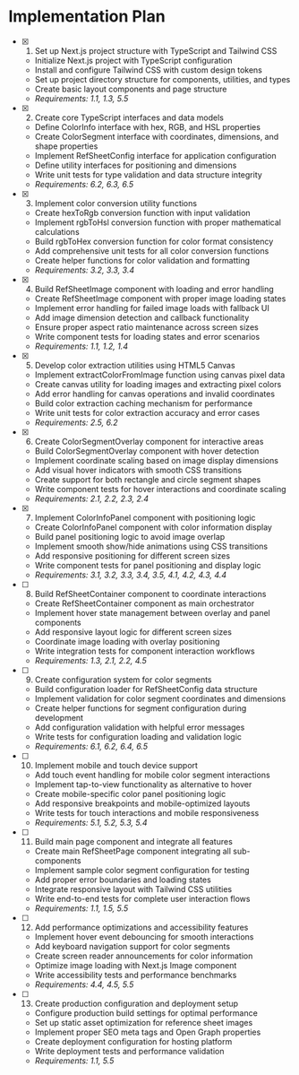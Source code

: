 # Implementation Plan

- [x] 1. Set up Next.js project structure with TypeScript and Tailwind CSS





  - Initialize Next.js project with TypeScript configuration
  - Install and configure Tailwind CSS with custom design tokens
  - Set up project directory structure for components, utilities, and types
  - Create basic layout components and page structure
  - _Requirements: 1.1, 1.3, 5.5_

- [x] 2. Create core TypeScript interfaces and data models





  - Define ColorInfo interface with hex, RGB, and HSL properties
  - Create ColorSegment interface with coordinates, dimensions, and shape properties
  - Implement RefSheetConfig interface for application configuration
  - Define utility interfaces for positioning and dimensions
  - Write unit tests for type validation and data structure integrity
  - _Requirements: 6.2, 6.3, 6.5_

- [x] 3. Implement color conversion utility functions





  - Create hexToRgb conversion function with input validation
  - Implement rgbToHsl conversion function with proper mathematical calculations
  - Build rgbToHex conversion function for color format consistency
  - Add comprehensive unit tests for all color conversion functions
  - Create helper functions for color validation and formatting
  - _Requirements: 3.2, 3.3, 3.4_

- [x] 4. Build RefSheetImage component with loading and error handling





  - Create RefSheetImage component with proper image loading states
  - Implement error handling for failed image loads with fallback UI
  - Add image dimension detection and callback functionality
  - Ensure proper aspect ratio maintenance across screen sizes
  - Write component tests for loading states and error scenarios
  - _Requirements: 1.1, 1.2, 1.4_

- [x] 5. Develop color extraction utilities using HTML5 Canvas





  - Implement extractColorFromImage function using canvas pixel data
  - Create canvas utility for loading images and extracting pixel colors
  - Add error handling for canvas operations and invalid coordinates
  - Build color extraction caching mechanism for performance
  - Write unit tests for color extraction accuracy and error cases
  - _Requirements: 2.5, 6.2_

- [x] 6. Create ColorSegmentOverlay component for interactive areas





  - Build ColorSegmentOverlay component with hover detection
  - Implement coordinate scaling based on image display dimensions
  - Add visual hover indicators with smooth CSS transitions
  - Create support for both rectangle and circle segment shapes
  - Write component tests for hover interactions and coordinate scaling
  - _Requirements: 2.1, 2.2, 2.3, 2.4_

- [x] 7. Implement ColorInfoPanel component with positioning logic





  - Create ColorInfoPanel component with color information display
  - Build panel positioning logic to avoid image overlap
  - Implement smooth show/hide animations using CSS transitions
  - Add responsive positioning for different screen sizes
  - Write component tests for panel positioning and display logic
  - _Requirements: 3.1, 3.2, 3.3, 3.4, 3.5, 4.1, 4.2, 4.3, 4.4_

- [ ] 8. Build RefSheetContainer component to coordinate interactions
  - Create RefSheetContainer component as main orchestrator
  - Implement hover state management between overlay and panel components
  - Add responsive layout logic for different screen sizes
  - Coordinate image loading with overlay positioning
  - Write integration tests for component interaction workflows
  - _Requirements: 1.3, 2.1, 2.2, 4.5_

- [ ] 9. Create configuration system for color segments
  - Build configuration loader for RefSheetConfig data structure
  - Implement validation for color segment coordinates and dimensions
  - Create helper functions for segment configuration during development
  - Add configuration validation with helpful error messages
  - Write tests for configuration loading and validation logic
  - _Requirements: 6.1, 6.2, 6.4, 6.5_

- [ ] 10. Implement mobile and touch device support
  - Add touch event handling for mobile color segment interactions
  - Implement tap-to-view functionality as alternative to hover
  - Create mobile-specific color panel positioning logic
  - Add responsive breakpoints and mobile-optimized layouts
  - Write tests for touch interactions and mobile responsiveness
  - _Requirements: 5.1, 5.2, 5.3, 5.4_

- [ ] 11. Build main page component and integrate all features
  - Create main RefSheetPage component integrating all sub-components
  - Implement sample color segment configuration for testing
  - Add proper error boundaries and loading states
  - Integrate responsive layout with Tailwind CSS utilities
  - Write end-to-end tests for complete user interaction flows
  - _Requirements: 1.1, 1.5, 5.5_

- [ ] 12. Add performance optimizations and accessibility features
  - Implement hover event debouncing for smooth interactions
  - Add keyboard navigation support for color segments
  - Create screen reader announcements for color information
  - Optimize image loading with Next.js Image component
  - Write accessibility tests and performance benchmarks
  - _Requirements: 4.4, 4.5, 5.5_

- [ ] 13. Create production configuration and deployment setup
  - Configure production build settings for optimal performance
  - Set up static asset optimization for reference sheet images
  - Implement proper SEO meta tags and Open Graph properties
  - Create deployment configuration for hosting platform
  - Write deployment tests and performance validation
  - _Requirements: 1.1, 5.5_